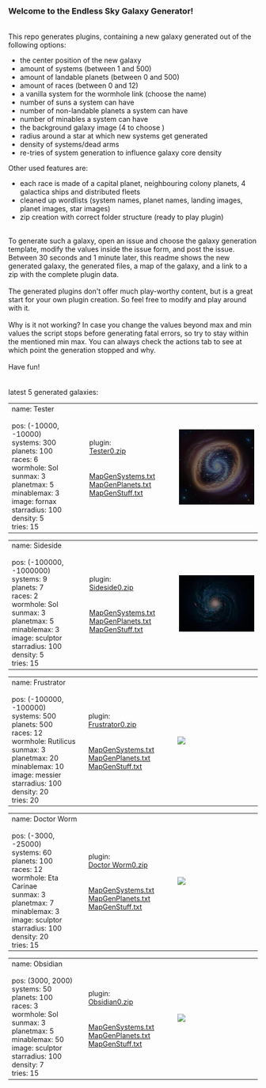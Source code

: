### Welcome to the Endless Sky Galaxy Generator!<br>
<br>
This repo generates plugins, containing a new galaxy generated out of the following options:
<ul>
  <li>the center position of the new galaxy</li>
  <li>amount of systems (between 1 and 500)</li>
  <li>amount of landable planets (between 0 and 500)</li>
  <li>amount of races (between 0 and 12)</li>
  <li>a vanilla system for the wormhole link (choose the name)</li>
  <li>number of suns a system can have</li>
  <li>number of non-landable planets a system can have</li>
  <li>number of minables a system can have</li>
  <li>the background galaxy image (4 to choose )</li>
  <li>radius around a star at which new systems get generated</li>
  <li>density of systems/dead arms</li>
  <li>re-tries of system generation to influence galaxy core density</li>
</ul>
Other used features are:
<ul>
  <li>each race is made of a capital planet, neighbouring colony planets, 4 galactica ships and distributed fleets</li>
  <li>cleaned up wordlists (system names, planet names, landing images, planet images, star images)</li>
  <li>zip creation with correct folder structure (ready to play plugin)</li>
</ul>
<br>
To generate such a galaxy, open an issue and choose the galaxy generation template, modify the values inside the issue form, and post the issue. Between 30 seconds and 1 minute later, this readme shows the new generated galaxy, the generated files, a map of the galaxy, and a link to a zip with the complete plugin data.<br>
<br>
The generated plugins don't offer much play-worthy content, but is a great start for your own plugin creation. So feel free to modify and play around with it.<br>
<br>
Why is it not working? In case you change the values beyond max and min values the script stops before generating fatal errors, so try to stay within the mentioned min max. You can always check the actions tab to see at which point the generation stopped and why.<br>
<br>
Have fun!<br>
<br>
<br>
latest 5 generated galaxies:<br>
<table>
  <tr>
    <td width=200>
      name: Tester<br>
      <br>
      pos: (-10000, -10000)<br>
      systems: 300<br>
      planets: 100<br>
      races: 6<br>
      wormhole: Sol<br>
      sunmax: 3<br>
      planetmax: 5<br>
      minablemax: 3<br>
      image: fornax<br>
      starradius: 100<br>
      density: 5<br>
      tries: 15<br>
    </td>
    <td width=200>
      plugin:<br><a href="https://github.com/zuckung/ES-GalaxyGenerator/releases/download/Latest/Tester0.zip">Tester0.zip</a><br>
      <br>
      <br>
      <a href="generated/Tester0/MapGenSystems.txt">MapGenSystems.txt</a><br>
      <a href="generated/Tester0/MapGenPlanets.txt">MapGenPlanets.txt</a><br>
      <a href="generated/Tester0/MapGenStuff.txt">MapGenStuff.txt</a><br>
    </td>
    <td width=300>
      <a href="generated/Tester0/MapGenMap.jpg"> <img src='generated/Tester0/miniMapGenMap.jpg' width='300'></a>
    </td>
  </tr>
</table>


<table>
  <tr>
    <td width=200>
      name: Sideside<br>
      <br>
      pos: (-100000, -1000000)<br>
      systems: 9<br>
      planets: 7<br>
      races: 2<br>
      wormhole: Sol<br>
      sunmax: 3<br>
      planetmax: 5<br>
      minablemax: 3<br>
      image: sculptor<br>
      starradius: 100<br>
      density: 5<br>
      tries: 15<br>
    </td>
    <td width=200>
      plugin:<br><a href="https://github.com/zuckung/ES-GalaxyGenerator/releases/download/Latest/Sideside0.zip">Sideside0.zip</a><br>
      <br>
      <br>
      <a href="generated/Sideside0/MapGenSystems.txt">MapGenSystems.txt</a><br>
      <a href="generated/Sideside0/MapGenPlanets.txt">MapGenPlanets.txt</a><br>
      <a href="generated/Sideside0/MapGenStuff.txt">MapGenStuff.txt</a><br>
    </td>
    <td width=300>
      <a href="generated/Sideside0/MapGenMap.jpg"> <img src='generated/Sideside0/miniMapGenMap.jpg' width='300'></a>
    </td>
  </tr>
</table>


<table>
  <tr>
    <td width=200>
      name: Frustrator<br>
      <br>
      pos: (-100000, -100000)<br>
      systems: 500<br>
      planets: 500<br>
      races: 12<br>
      wormhole: Rutilicus<br>
      sunmax: 3<br>
      planetmax: 20<br>
      minablemax: 10<br>
      image: messier<br>
      starradius: 100<br>
      density: 20<br>
      tries: 20<br>
    </td>
    <td width=200>
      plugin:<br><a href="https://github.com/zuckung/ES-GalaxyGenerator/releases/download/Latest/Frustrator0.zip">Frustrator0.zip</a><br>
      <br>
      <br>
      <a href="generated/Frustrator0/MapGenSystems.txt">MapGenSystems.txt</a><br>
      <a href="generated/Frustrator0/MapGenPlanets.txt">MapGenPlanets.txt</a><br>
      <a href="generated/Frustrator0/MapGenStuff.txt">MapGenStuff.txt</a><br>
    </td>
    <td width=300>
      <a href="generated/Frustrator0/MapGenMap.jpg"> <img src='generated/Frustrator0/miniMapGenMap.jpg' width='300'></a>
    </td>
  </tr>
</table>


<table>
  <tr>
    <td width=200>
      name: Doctor Worm<br>
      <br>
      pos: (-3000, -25000)<br>
      systems: 60<br>
      planets: 100<br>
      races: 12<br>
      wormhole: Eta Carinae<br>
      sunmax: 3<br>
      planetmax: 7<br>
      minablemax: 3<br>
      image: sculptor<br>
      starradius: 100<br>
      density: 20<br>
      tries: 15<br>
    </td>
    <td width=200>
      plugin:<br><a href="https://github.com/zuckung/ES-GalaxyGenerator/releases/download/Latest/Doctor Worm0.zip">Doctor Worm0.zip</a><br>
      <br>
      <br>
      <a href="generated/Doctor Worm0/MapGenSystems.txt">MapGenSystems.txt</a><br>
      <a href="generated/Doctor Worm0/MapGenPlanets.txt">MapGenPlanets.txt</a><br>
      <a href="generated/Doctor Worm0/MapGenStuff.txt">MapGenStuff.txt</a><br>
    </td>
    <td width=300>
      <a href="generated/Doctor Worm0/MapGenMap.jpg"> <img src='generated/Doctor Worm0/miniMapGenMap.jpg' width='300'></a>
    </td>
  </tr>
</table>


<table>
  <tr>
    <td width=200>
      name: Obsidian<br>
      <br>
      pos: (3000, 2000)<br>
      systems: 50<br>
      planets: 100<br>
      races: 3<br>
      wormhole: Sol<br>
      sunmax: 3<br>
      planetmax: 5<br>
      minablemax: 50<br>
      image: sculptor<br>
      starradius: 100<br>
      density: 7<br>
      tries: 15<br>
    </td>
    <td width=200>
      plugin:<br><a href="https://github.com/zuckung/ES-GalaxyGenerator/releases/download/Latest/Obsidian0.zip">Obsidian0.zip</a><br>
      <br>
      <br>
      <a href="generated/Obsidian0/MapGenSystems.txt">MapGenSystems.txt</a><br>
      <a href="generated/Obsidian0/MapGenPlanets.txt">MapGenPlanets.txt</a><br>
      <a href="generated/Obsidian0/MapGenStuff.txt">MapGenStuff.txt</a><br>
    </td>
    <td width=300>
      <a href="generated/Obsidian0/MapGenMap.jpg"> <img src='generated/Obsidian0/miniMapGenMap.jpg' width='300'></a>
    </td>
  </tr>
</table>


